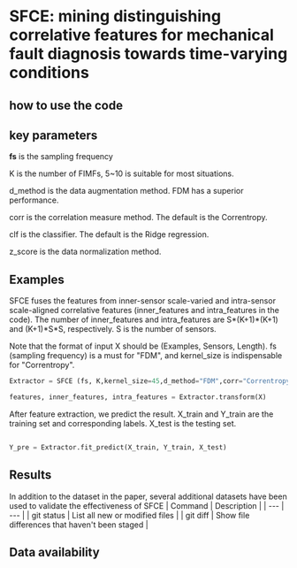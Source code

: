 
# SFCE: mining distinguishing correlative features for mechanical fault diagnosis towards time-varying conditions

## how to use the code
## key parameters
**fs** is the sampling frequency

K is the number of FIMFs, 5~10 is suitable for most situations.

d_method is the data augmentation method. FDM has a superior performance.

corr is the correlation measure method. The default is the Correntropy.

clf is the classifier. The default is the Ridge regression.

z_score is the data normalization method.

## Examples

SFCE fuses the features from inner-sensor scale-varied and intra-sensor scale-aligned correlative features (inner_features and intra_features in the code). The number of inner_features and intra_features are S\*(K+1)\*(K+1) and (K+1)\*S\*S, respectively. S is the number of sensors.

Note that the format of input X should be (Examples, Sensors, Length). fs (sampling frequency) is a must for "FDM", and kernel_size is indispensable for "Correntropy". 

```python
Extractor = SFCE (fs, K,kernel_size=45,d_method="FDM",corr="Correntropy",clf="RR",z_score=True)

features, inner_features, intra_features = Extractor.transform(X)
```

After feature extraction, we predict the result. X_train and Y_train are the training set and corresponding labels. X_test is the testing set.

```python

Y_pre = Extractor.fit_predict(X_train, Y_train, X_test)
```
## Results
In addition to the dataset in the paper, several additional datasets have been used to validate the effectiveness of SFCE
| Command | Description |
| --- | --- |
| git status | List all new or modified files |
| git diff | Show file differences that haven't been staged |


## Data availability
